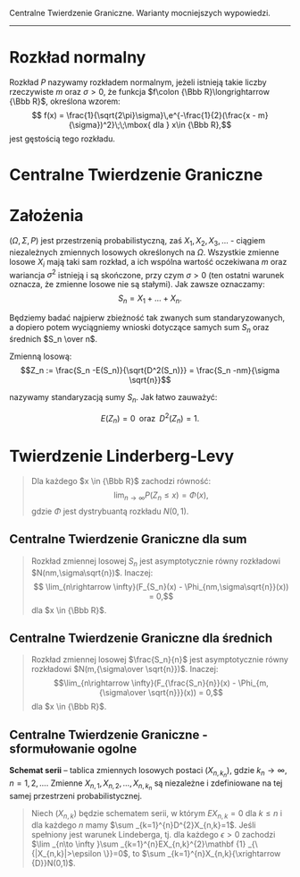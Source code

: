 Centralne Twierdzenie Graniczne. Warianty mocniejszych wypowiedzi.

---

# Rozkład normalny

Rozkład $P$ nazywamy rozkładem normalnym, jeżeli istnieją takie liczby rzeczywiste $m$ oraz $\sigma>0$, że funkcja $f\colon {\Bbb R}\longrightarrow {\Bbb R}$, określona wzorem:
$$ f(x) =  \frac{1}{\sqrt{2\pi}\sigma}\,e^{-\frac{1}{2}(\frac{x - m}{\sigma})^2}\;\;\mbox{ dla } x\in {\Bbb R},$$
jest gęstością tego rozkładu.

# Centralne Twierdzenie Graniczne

# Założenia
$(\Omega, \Sigma,P)$ jest przestrzenią probabilistyczną, zaś $X_1,\,X_2,\, X_3,\dots$ - ciągiem niezależnych zmiennych losowych określonych na $\Omega$. Wszystkie zmienne losowe  $X_i$ mają taki sam rozkład, a ich wspólna wartość oczekiwana $m$ oraz wariancja $\sigma^2$ istnieją i są skończone, przy czym $\sigma > 0$ (ten ostatni warunek oznacza, że zmienne losowe nie są stałymi). Jak zawsze oznaczamy:
$$ S_n = X_1 + \dots +X_n.$$

Będziemy badać najpierw zbieżność tak zwanych sum standaryzowanych, a dopiero potem wyciągniemy wnioski dotyczące samych sum $S_n$ oraz średnich $S_n \over n$.

Zmienną losową:
$$Z_n   :=   \frac{S_n   -E(S_n)}{\sqrt{D^2(S_n)}}   =    \frac{S_n -nm}{\sigma \sqrt{n}}$$

nazywamy standaryzacją sumy $S_n$. Jak łatwo zauważyć:

$$E(Z_n) = 0\;\; \textrm{oraz}\;\; D^2(Z_n) = 1.$$

# Twierdzenie Linderberg-Levy
> Dla każdego $x \in  {\Bbb R}$ zachodzi równość:
$$ \lim_{n\rightarrow \infty}P(Z_n \le  x)  =  \Phi(x),$$
gdzie $\Phi$ jest dystrybuantą rozkładu $N(0,1)$.

## Centralne Twierdzenie Graniczne dla sum
> Rozkład zmiennej losowej $S_n$ jest asymptotycznie równy rozkładowi  $N(nm,\sigma\sqrt{n})$. Inaczej:
$$ \lim_{n\rightarrow \infty}(F_{S_n}(x)   - \Phi_{nm,\sigma\sqrt{n}}(x)) = 0,$$
dla $x \in  {\Bbb R}$.

## Centralne Twierdzenie Graniczne dla średnich
>Rozkład zmiennej losowej $\frac{S_n}{n}$ jest asymptotycznie równy rozkładowi $N(m,{\sigma\over \sqrt{n}})$. Inaczej:
$$\lim_{n\rightarrow         \infty}(F_{\frac{S_n}{n}}(x)         - \Phi_{m,{\sigma\over \sqrt{n}}}(x)) = 0,$$
dla $x \in  {\Bbb R}$.

## Centralne Twierdzenie Graniczne - sformułowanie ogolne
**Schemat serii** – tablica zmiennych losowych postaci $(X_{n,k_{n}})$, gdzie  $k_{n}\to \infty, n=1,2, \dots$. Zmienne $X_{n,1},X_{n,2},\dots ,X_{n,k_{n}}$ są niezależne i zdefiniowane na tej samej przestrzeni probabilistycznej.

>Niech $(X_{n,k})$ będzie schematem serii, w którym $EX_{n,k}=0$ dla $k\leqslant n$ i dla każdego $n$ mamy $\sum _{k=1}^{n}D^{2}X_{n,k}=1$. Jeśli spełniony jest warunek Lindeberga, tj. dla każdego $\epsilon >0$ zachodzi $\lim _{n\to \infty }\sum _{k=1}^{n}EX_{n,k}^{2}\mathbf {1} _{\{|X_{n,k}|>\epsilon \}}=0$, to $\sum _{k=1}^{n}X_{n,k}{\xrightarrow {D}}N(0,1)$.
